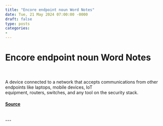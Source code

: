 ```yaml
---
title: "Encore endpoint noun Word Notes"
date: Tue, 21 May 2024 07:00:00 -0000
draft: false
type: posts
categories: 
- 
---
```

# Encore endpoint noun Word Notes

<br/>

<br/>
A device connected to a network that accepts communications from other endpoints like laptops, mobile devices, IoT equipment, routers, switches, and any tool on the security stack.

#### [Source](https://thecyberwire.com/podcasts/word-notes/32/notes)

<br/>
---
